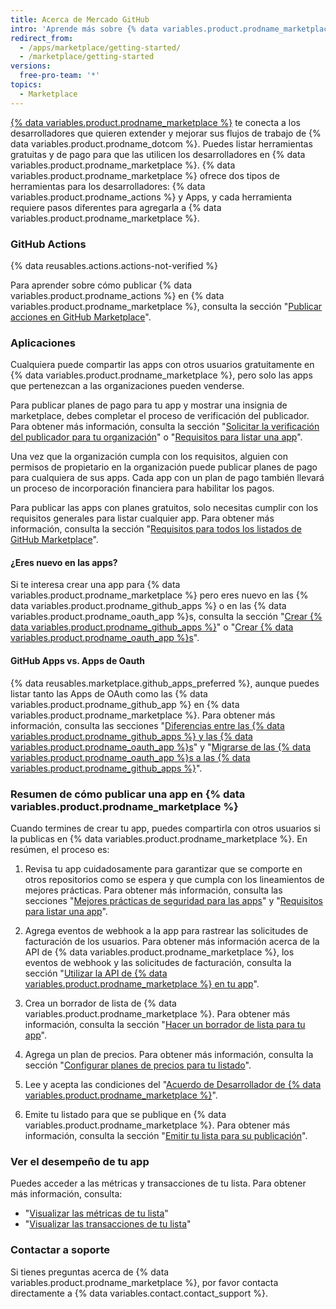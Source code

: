 ```yaml
---
title: Acerca de Mercado GitHub
intro: 'Aprende más sobre {% data variables.product.prodname_marketplace %}, en donde puedes compartir tus apps y acciones públicamente con todos los usuarios de {% data variables.product.product_name %}.'
redirect_from:
  - /apps/marketplace/getting-started/
  - /marketplace/getting-started
versions:
  free-pro-team: '*'
topics:
  - Marketplace
---
```


[{% data variables.product.prodname_marketplace %}](https://github.com/marketplace) te conecta a los desarrolladores que quieren extender y mejorar sus flujos de trabajo de {% data variables.product.prodname_dotcom %}. Puedes listar herramientas gratuitas y de pago para que las utilicen los desarrolladores en {% data variables.product.prodname_marketplace %}. {% data variables.product.prodname_marketplace %} ofrece dos tipos de herramientas para los desarrolladores: {% data variables.product.prodname_actions %} y Apps, y cada herramienta requiere pasos diferentes para agregarla a {% data variables.product.prodname_marketplace %}.

### GitHub Actions

{% data reusables.actions.actions-not-verified %}

Para aprender sobre cómo publicar {% data variables.product.prodname_actions %} en {% data variables.product.prodname_marketplace %}, consulta la sección "[Publicar acciones en GitHub Marketplace](/actions/creating-actions/publishing-actions-in-github-marketplace)".

### Aplicaciones

Cualquiera puede compartir las apps con otros usuarios gratuitamente en {% data variables.product.prodname_marketplace %}, pero solo las apps que pertenezcan a las organizaciones pueden venderse.

Para publicar planes de pago para tu app y mostrar una insignia de marketplace, debes completar el proceso de verificación del publicador. Para obtener más información, consulta la sección "[Solicitar la verificación del publicador para tu organización](/developers/github-marketplace/applying-for-publisher-verification-for-your-organization)" o "[Requisitos para listar una app](/developers/github-marketplace/requirements-for-listing-an-app)".

Una vez que la organización cumpla con los requisitos, alguien con permisos de propietario en la organización puede publicar planes de pago para cualquiera de sus apps. Cada app con un plan de pago también llevará un proceso de incorporación financiera para habilitar los pagos.

Para publicar las apps con planes gratuitos, solo necesitas cumplir con los requisitos generales para listar cualquier app. Para obtener más información, consulta la sección "[Requisitos para todos los listados de GitHub Marketplace](/developers/github-marketplace/requirements-for-listing-an-app#requirements-for-all-github-marketplace-listings)".

#### ¿Eres nuevo en las apps?

Si te interesa crear una app para {% data variables.product.prodname_marketplace %} pero eres nuevo en las {% data variables.product.prodname_github_apps %} o en las {% data variables.product.prodname_oauth_app %}s, consulta la sección "[Crear {% data variables.product.prodname_github_apps %}](/developers/apps/building-github-apps)" o "[Crear {% data variables.product.prodname_oauth_app %}s](/developers/apps/building-oauth-apps)".

#### GitHub Apps vs. Apps de Oauth

{% data reusables.marketplace.github_apps_preferred %}, aunque puedes listar tanto las Apps de OAuth como las {% data variables.product.prodname_github_app %} en {% data variables.product.prodname_marketplace %}. Para obtener más información, consulta las secciones "[Diferencias entre las {% data variables.product.prodname_github_apps %} y las {% data variables.product.prodname_oauth_app %}s](/apps/differences-between-apps/)" y "[Migrarse de las {% data variables.product.prodname_oauth_app %}s a las {% data variables.product.prodname_github_apps %}](/apps/migrating-oauth-apps-to-github-apps/)".

### Resumen de cómo publicar una app en {% data variables.product.prodname_marketplace %}

Cuando termines de crear tu app, puedes compartirla con otros usuarios si la publicas en {% data variables.product.prodname_marketplace %}. En resúmen, el proceso es:

1. Revisa tu app cuidadosamente para garantizar que se comporte en otros repositorios como se espera y que cumpla con los lineamientos de mejores prácticas. Para obtener más información, consulta las secciones "[Mejores prácticas de seguridad para las apps](/developers/github-marketplace/security-best-practices-for-apps)" y "[Requisitos para listar una app](/developers/github-marketplace/requirements-for-listing-an-app#best-practice-for-customer-experience)".

1. Agrega eventos de webhook a la app para rastrear las solicitudes de facturación de los usuarios. Para obtener más información acerca de la API de {% data variables.product.prodname_marketplace %}, los eventos de webhook y las solicitudes de facturación, consulta la sección "[Utilizar la API de {% data variables.product.prodname_marketplace %} en tu app](/developers/github-marketplace/using-the-github-marketplace-api-in-your-app)".

1. Crea un borrador de lista de {% data variables.product.prodname_marketplace %}. Para obtener más información, consulta la sección "[Hacer un borrador de lista para tu app](/developers/github-marketplace/drafting-a-listing-for-your-app)".

1. Agrega un plan de precios. Para obtener más información, consulta la sección "[Configurar planes de precios para tu listado](/developers/github-marketplace/setting-pricing-plans-for-your-listing)".

1. Lee y acepta las condiciones del "[Acuerdo de Desarrollador de {% data variables.product.prodname_marketplace %}](/articles/github-marketplace-developer-agreement/)".

1. Emite tu listado para que se publique en {% data variables.product.prodname_marketplace %}. Para obtener más información, consulta la sección "[Emitir tu lista para su publicación](/developers/github-marketplace/submitting-your-listing-for-publication)".

### Ver el desempeño de tu app

Puedes acceder a las métricas y transacciones de tu lista. Para obtener más información, consulta:

- "[Visualizar las métricas de tu lista](/developers/github-marketplace/viewing-metrics-for-your-listing)"
- "[Visualizar las transacciones de tu lista](/developers/github-marketplace/viewing-transactions-for-your-listing)"

### Contactar a soporte

Si tienes preguntas acerca de {% data variables.product.prodname_marketplace %}, por favor contacta directamente a {% data variables.contact.contact_support %}.
